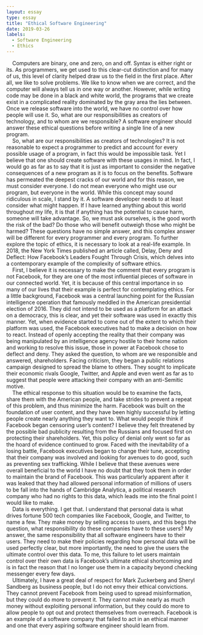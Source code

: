 ```yaml
---
layout: essay
type: essay
title: "Ethical Software Engineering"
date: 2019-03-26
labels:
  - Software Engineering
  - Ethics
---
```


&nbsp;&nbsp;&nbsp;&nbsp;Computers are binary, one and zero, on and off.  Syntax is either right or its.  As programmers, we get used to this clear-cut distinction and for many of us, this level of clarity helped draw us to the field in the first place.  After all, we like to solve problems.  We like to know when we are correct, and the computer will always tell us in one way or another.  However, while writing code may be done in a black and white world, the programs that we create exist in a complicated reality dominated by the gray area the lies between.  Once we release software into the world, we have no control over how people will use it.  So, what are our responsibilities as creators of technology, and to whom are we responsible?  A software engineer should answer these ethical questions before writing a single line of a new program.</br>
&nbsp;&nbsp;&nbsp;&nbsp;So, what are our responsibilities as creators of technologies?  It is not reasonable to expect a programmer to predict and account for every possible usage of a program, in fact this would be impossible task.  Yet I believe that one should create software with these usages in mind.  In fact, I would go as far as to say that it is just as important to consider the negative consequences of a new program as it is to focus on the benefits.  Software has permeated the deepest cracks of our world and for this reason, we must consider everyone.  I do not mean everyone who might use our program, but everyone in the world.  While this concept may sound ridiculous in scale, I stand by it.  A software developer needs to at least consider what might happen.  If I have learned anything about this world throughout my life, it is that if anything has the potential to cause harm, someone will take advantage.  So, we must ask ourselves, is the good worth the risk of the bad?  Do those who will benefit outweigh those who might be harmed?  These questions have no simple answer, and this complex answer will be different for every programmer and every program.  To further explore the topic of ethics, it is necessary to look at a real-life example.  In 2018, the New York Times published an article called, Delay, Deny and Deflect: How Facebook’s Leaders Fought Through Crisis, which delves into a contemporary example of the complexity of software ethics.</br>
&nbsp;&nbsp;&nbsp;&nbsp;First, I believe it is necessary to make the comment that every program is not Facebook, for they are one of the most influential pieces of software in our connected world.  Yet, it is because of this central importance in so many of our lives that their example is perfect for contemplating ethics.  For a little background, Facebook was a central launching point for the Russian intelligence operation that famously meddled in the American presidential election of 2016.  They did not intend to be used as a platform for an attack on a democracy, this is clear, and yet their software was used in exactly this manner.  Yet, when evidence started to come out of the extent to which their platform was used, the Facebook executives had to make a decision on how to react.  Instead of openly accepting the reality that their company was being manipulated by an intelligence agency hostile to their home nation and working to resolve this issue, those in power at Facebook chose to deflect and deny.  They asked the question, to whom are we responsible and answered, shareholders.  Facing criticism, they began a public relations campaign designed to spread the blame to others.  They sought to implicate their economic rivals Google, Twitter, and Apple and even went as far as to suggest that people were attacking their company with an anti-Semitic motive. </br>
&nbsp;&nbsp;&nbsp;&nbsp;The ethical response to this situation would be to examine the facts, share them with the American people, and take strides to prevent a repeat of this problem, and thus minimize the harm.  Facebook was built on the foundation of user content, and they have been highly successful by letting people create nearly anything they want to.  What would people think if Facebook began censoring user’s content?  I believe they felt threatened by the possible bad publicity resulting from the Russians and focused first on protecting their shareholders.  Yet, this policy of denial only went so far as the hoard of evidence continued to grow.  Faced with the inevitability of a losing battle, Facebook executives began to change their tune, accepting that their company was involved and looking for avenues to do good, such as preventing sex trafficking.  While I believe that these avenues were overall beneficial to the world I have no doubt that they took them in order to maintain the brand of Facebook.  This was particularly apparent after it was leaked that they had allowed personal information of millions of users to be fall into the hands of Cambridge Analytica, a political research company who had no rights to this data, which leads me into the final point I would like to make.</br>
&nbsp;&nbsp;&nbsp;&nbsp;Data is everything.  I get that.  I understand that personal data is what drives fortune 500 tech companies like Facebook, Google, and Twitter, to name a few.  They make money by selling access to users, and this begs the question, what responsibility do these companies have to these users?  My answer, the same responsibility that all software engineers have to their users.  They need to make their policies regarding how personal data will be used perfectly clear, but more importantly, the need to give the users the ultimate control over this data.  To me, this failure to let users maintain control over their own data is Facebook’s ultimate ethical shortcoming and is in fact the reason that I no longer use them in a capacity beyond checking messenger every few days.</br>
&nbsp;&nbsp;&nbsp;&nbsp;Ultimately, I have a great deal of respect for Mark Zuckerberg and Sheryl Sandberg as business people, but I do not envy their ethical convictions.  They cannot prevent Facebook from being used to spread misinformation, but they could do more to prevent it.  They cannot make nearly as much money without exploiting personal information, but they could do more to allow people to opt out and protect themselves from overreach.  Facebook is an example of a software company that failed to act in an ethical manner and one that every aspiring software engineer should learn from.</br>
